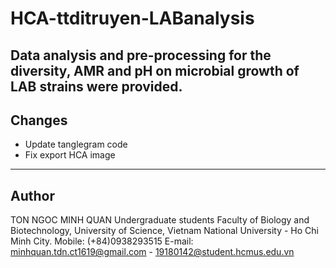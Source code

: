 # HCA-ttditruyen-LABanalysis
Data analysis and pre-processing for the diversity, AMR and pH on microbial growth of LAB strains were provided.
-----

## Changes
* Update tanglegram code
* Fix export HCA image
-----
## Author
TON NGOC MINH QUAN
Undergraduate students
Faculty of Biology and Biotechnology, University of Science,
Vietnam National University - Ho Chi Minh City.
Mobile: (+84)0938293515
E-mail: minhquan.tdn.ct1619@gmail.com - 19180142@student.hcmus.edu.vn
